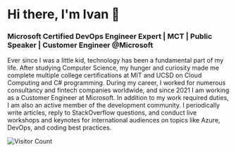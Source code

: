 # Hi there, I'm Ivan 👋
### Microsoft Certified DevOps Engineer Expert | MCT | Public Speaker | Customer Engineer @Microsoft

Ever since I was a little kid, technology has been a fundamental part of my life. After studying Computer Science, my hunger and curiosity made me complete multiple college certifications at MIT and UCSD on Cloud Computing and C# programming. During my career, I worked for numerous consultancy and fintech companies worldwide, and since 2021 I am working as a Customer Engineer at Microsoft. In addition to my work required duties, I am also an active member of the development community. I periodically write articles, reply to StackOverflow questions, and conduct live workshops and keynotes for international audiences on topics like Azure, DevOps, and coding best practices.

![Visitor Count](https://profile-counter.glitch.me/GTRekter/count.svg)



<!--
**GTRekter/GTRekter** is a ✨ _special_ ✨ repository because its `README.md` (this file) appears on your GitHub profile.

Here are some ideas to get you started:

- 🔭 I’m currently working on ...
- 🌱 I’m currently learning ...
- 👯 I’m looking to collaborate on ...
- 🤔 I’m looking for help with ...
- 💬 Ask me about ...
- 📫 How to reach me: ...
- 😄 Pronouns: ...
- ⚡ Fun fact: ...
-->
